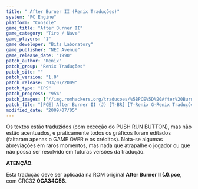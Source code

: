 ```yaml
---
title: " After Burner II (Renix Traduções)"
system: "PC Engine"
platform: "Console"
game_title: "After Burner II"
game_category: "Tiro / Nave"
game_players: "1"
game_developer: "Bits Laboratory"
game_publisher: "NEC Avenue"
game_release_date: "1990"
patch_author: "Renix"
patch_group: "Renix Traduções"
patch_site: ""
patch_version: "1.0"
patch_release: "03/07/2009"
patch_type: "IPS"
patch_progress: "95%"
patch_images: ["//img.romhackers.org/traducoes/%5BPCE%5D%20After%20Burner%20II%20-%20Renix%20-%201.png","//img.romhackers.org/traducoes/%5BPCE%5D%20After%20Burner%20II%20-%20Renix%20-%202.png","//img.romhackers.org/traducoes/%5BPCE%5D%20After%20Burner%20II%20-%20Renix%20-%203.png"]
patch_file: "[PCE] After Burner II (J) [T-BR] [T-Renix G-Renix Traduções] [V-1.0 P-95% A-2009].rar"
modified_date: "2009/07/05"
---
```

Os textos estão traduzidos (com exceção do PUSH RUN BUTTON), mas não estão acentuados, e praticamente todos os gráficos foram editados (faltaram apenas o GAME OVER e os créditos). Nota-se algumas abreviações em raros momentos, mas nada que atrapalhe o jogador ou que não possa ser resolvido em futuras versões da tradução.

<b>ATENÇÃO</b>:

Esta tradução deve ser aplicada na ROM original <b>After Burner II (J).pce</b>, com CRC32 <b>0CA34C56</b>.
